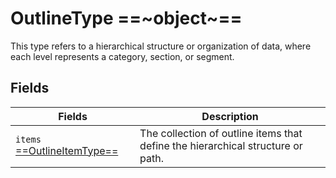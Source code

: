 # OutlineType ==~object~==

This type refers to a hierarchical structure or organization of data, where each level represents a category, section, or segment. 

## Fields

| Fields                        	                                | Description                                                         	|
|----------------------------------------------------------------	|---------------------------------------------------------------------	|
| `items` [ ==OutlineItemType== ](OutlineItemType.md) 	| The collection of outline items that define the hierarchical structure or path. 	|

